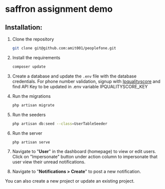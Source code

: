 # saffron assignment demo

## Installation:

1. Clone the repository

    ```bash
    git clone git@github.com:amit001/peoplefone.git
    ```

2. Install the requirements

    ```bash
    composer update
    ```

3. Create a database and update the `.env` file with the database credentials. For phone number validation, signup with [Ipqualityscore](https://www.ipqualityscore.com) and find API Key to be updated in .env variable IPQUALITYSCORE_KEY


4. Run the migrations

    ```bash
    php artisan migrate
    ```

5. Run the seeders

    ```bash
    php artisan db:seed --class=UserTableSeeder
    ```

6. Run the server

    ```bash
    php artisan serve
    ```

7. Navigate to "**User**" in the dashboard (homepage) to view or edit users. Click on "Impersonate" button under action column to impersonate that user view their unread notifications.

8. Navigate to "**Notifications > Create**" to post a new notification.

You can also create a new project or update an existing project.
